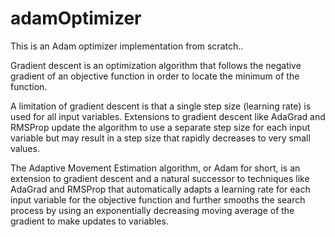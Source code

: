 # adamOptimizer

This is an Adam optimizer implementation from scratch..


Gradient descent is an optimization algorithm that follows the negative gradient of
an objective function in order to locate the minimum of the function.

A limitation of gradient descent is that a single step size (learning rate)
is used for all input variables. Extensions to gradient descent like AdaGrad and RMSProp
update the algorithm to use a separate step size for each input variable but may result
in a step size that rapidly decreases to very small values.

The Adaptive Movement Estimation algorithm, or Adam for short, is an extension to
gradient descent and a natural successor to techniques like AdaGrad and RMSProp
that automatically adapts a learning rate for each input variable for the objective function
and further smooths the search process by using an exponentially decreasing moving average
of the gradient to make updates to variables.
